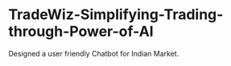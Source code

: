 # TradeWiz-Simplifying-Trading-through-Power-of-AI
Designed a user friendly Chatbot for Indian Market.
